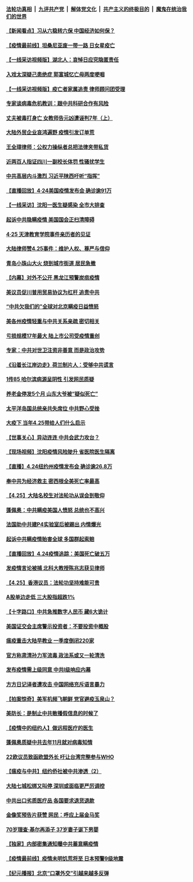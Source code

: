 

####  [法轮功真相](../../../../basic/blob/master/README.md?t=04250901) &nbsp;|&nbsp; [九评共产党](../../../../9ping.md/blob/master/README.md?t=04250901) &nbsp;|&nbsp; [解体党文化](../../../../jtdwh.md/blob/master/README.md?t=04250901)  &nbsp;|&nbsp; [共产主义的终极目的](../../../../gczydzjmd.md/blob/master/README.md?t=04250901) &nbsp;|&nbsp; [魔鬼在统治我们的世界](../../../../mgztzwmdsj.md/blob/master/README.md?t=04250901) 

#### [【新闻看点】习从六稳转六保 中国经济如何保？](../pages/nsc413/n12059042.md?t=04250901) 

#### [【疫情最前线】坦桑尼亚废一带一路 日女星疫亡](../pages/nsc413/n12059493.md?t=04250901) 

#### [【一线采访视频版】湖北人：哀悼日应究隐匿责任](../pages/nsc413/n12059370.md?t=04250901) 

#### [入戏太深疑己患绝症 郭富城忆亡母两度哽咽](../pages/nsc413/n12059276.md?t=04250901) 

#### [【一线采访视频版】疫亡者家属追责 律师顾问团受理](../pages/nsc413/n12059400.md?t=04250901) 

#### [专家谈病毒危机教训：跟中共科研合作有风险](../pages/nsc413/n12059257.md?t=04250901) 

#### [丈夫被毒打身亡 女教师告元凶遭诬判7年（上）](../pages/nsc413/n12059166.md?t=04250901) 

#### [大陆外贸企业哀鸿遍野 疫情引发订单荒](../pages/nsc413/n12059178.md?t=04250901) 

#### [王全璋律师：公权力操纵者总把法律夹带私货](../pages/nsc413/n12059205.md?t=04250901) 

#### [近两百人指证四川一副校长体罚 性骚扰学生](../pages/nsc413/n12058700.md?t=04250901) 

#### [中共高层内斗激烈 习近平陕西吁听“指挥”](../pages/nsc413/n12058778.md?t=04250901) 

#### [【直播回放】4·24美国疫情发布会 确诊逾91万](../pages/nsc413/n12059195.md?t=04250901) 

#### [【一线采访】沈阳一医生疑感染 全市大排查](../pages/nsc413/n12059050.md?t=04250901) 

#### [起诉中共隐瞒疫情 美国国会正扫清障碍](../pages/nsc413/n12059190.md?t=04250901) 

#### [4·25  天津教育学院事件亲历者的见证](../pages/nsc413/n12058998.md?t=04250901) 

#### [大陆律师赞4.25事件：维护人权、尊严与信仰](../pages/nsc413/n12057875.md?t=04250901) 

#### [青岛小珠山大火 烧到城市街道 居民急撤](../pages/nsc413/n12058978.md?t=04250901) 

#### [【内幕】对外不公开 黑龙江预警炭疽疫情](../pages/nsc413/n12057188.md?t=04250901) 

#### [美议员促川普用贸易协议为杠杆 追责中共](../pages/nsc413/n12055667.md?t=04250901) 

#### [“中共欠我们的”全球对北京瞒疫日益愤怒](../pages/nsc413/n12058922.md?t=04250901) 

#### [美各州疫情轻重与中共关系亲疏 密切相关](../pages/nsc413/n12058789.md?t=04250901) 

#### [亏损规模17年最大 陆上市公司受疫情重创](../pages/nsc413/n12058763.md?t=04250901) 

#### [专家：中共对世卫注资非善意 而是政治攻势](../pages/nsc413/n12058667.md?t=04250901) 

#### [《沿着长江岸边走》荷兰制片人：受够中共谎言](../pages/nsc413/n12057827.md?t=04250901) 

#### [1传85 哈尔滨病源呈阴性 引发网民质疑](../pages/nsc413/n12058501.md?t=04250901) 

#### [养老金停发5个月 山东大爷被“疑似死亡”](../pages/nsc413/n12058626.md?t=04250901) 

#### [太平洋岛国总统亲共失席位 中共野心受挫](../pages/nsc413/n12058471.md?t=04250901) 

#### [大疫下 当年4.25带给人们什么启示](../pages/nsc413/n12058565.md?t=04250901) 

#### [【世事关心】异动连连 中共会武力攻台？](../pages/nsc413/n12056996.md?t=04250901) 

#### [【现场视频】沈阳疫情风险陡升 省医院医生隔离](../pages/nsc413/n12058659.md?t=04250901) 

#### [【直播】4.24纽约州疫情发布会 确诊逾26.8万](../pages/nsc413/n12058617.md?t=04250901) 

#### [奉中共为经济救主 密西根全美死亡率最高](../pages/nsc413/n12058500.md?t=04250901) 

#### [【4.25】大陆名校生对法轮功从误会到敬仰](../pages/nsc413/n12058217.md?t=04250901) 


#### [蓬佩奥：中共瞒疫美国人愤怒 总统也不高兴](../pages/nsc413/n12058100.md?t=04250901) 

#### [法国助中共建P4实验室后被踢出 内情爆光](../pages/nsc413/n12057662.md?t=04250901) 

#### [起诉中共瞒疫情贻害全球 多国群起索赔](../pages/nsc413/n12057406.md?t=04250901) 

#### [【直播回放】4.24疫情追踪：美国死亡破五万](../pages/nsc413/n12057932.md?t=04250901) 

#### [发疫情言论被捕 北科大教授陈兆志获见律师](../pages/nsc413/n12057868.md?t=04250901) 

#### [【4.25】香港议员：法轮功坚持难能可贵](../pages/nsc413/n12057793.md?t=04250901) 

#### [A股单边走低 三大股指超跌1%](../pages/nsc413/n12057779.md?t=04250901) 

#### [【十字路口】中共急推数字人民币 藏6大诡计](../pages/nsc413/n12056714.md?t=04250901) 

#### [美国证交会主席警示投资者：不要投资中概股](../pages/nsc413/n12057081.md?t=04250901) 

#### [瘟疫重击大陆早教业 一季度倒闭220家](../pages/nsc413/n12057325.md?t=04250901) 

#### [官方称肃清孙力军流毒 政法系或又一轮清洗](../pages/nsc413/n12057144.md?t=04250901) 

#### [发布疫情需上级同意 中共Ⅰ级响应内幕](../pages/nsc413/n12053044.md?t=04250901) 

#### [方方日记译者遭攻击 中国网络充斥语言暴力](../pages/nsc413/n12057158.md?t=04250901) 

#### [【拍案惊奇】美军机频飞朝鲜 党官避疫玉泉山？](../pages/nsc413/n12056787.md?t=04250901) 

#### [美防长：是制止中共散播假信息的时候了](../pages/nsc413/n12056675.md?t=04250901) 

#### [【疫情中的纽约人】做远程医疗的医生](../pages/nsc413/n12056976.md?t=04250901) 

#### [蓬佩奥质疑中共去年11月就对病毒知情](../pages/nsc413/n12056919.md?t=04250901) 

#### [22欧议员致函欧盟外长 吁让台湾完整参与WHO](../pages/nsc413/n12056906.md?t=04250901) 

#### [【瘟疫与中共】纽约侨社被中共渗透（2）](../pages/nsc413/n12048330.md?t=04250901) 

#### [大陆七城松绑又叫停 深圳或面临更严厉调控](../pages/nsc413/n12056496.md?t=04250901) 

#### [中共出口劣质医疗品 各国要求退货退款](../pages/nsc413/n12056707.md?t=04250901) 

#### [金像奖预告片获赞 网民：呼应上届金马奖](../pages/nsc413/n12056211.md?t=04250901) 

#### [70岁理查·基尔再添子 37岁妻子诞下男婴](../pages/nsc413/n12056595.md?t=04250901) 

#### [【独家】内部密集通知曝中共蓄意瞒疫情](../pages/nsc413/n12054024.md?t=04250901) 

#### [【疫情最前线】疫情未明饥荒将至 日本预警9级地震](../pages/nsc413/n12056563.md?t=04250901) 

#### [【纪元播报】北京“口罩外交”引越来越多反弹](../pages/nsc413/n12056548.md?t=04250901) 

